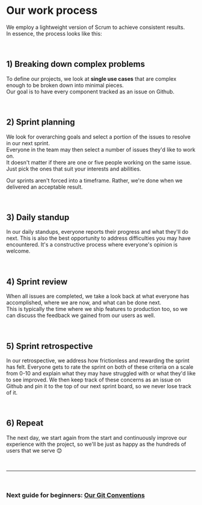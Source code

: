 # Our work process

We employ a lightweight version of Scrum to achieve consistent results.<br>
In essence, the process looks like this:

<br>

## 1) Breaking down complex problems

To define our projects, we look at **single use cases** that are complex enough to be broken down into minimal pieces.<br>
Our goal is to have every component tracked as an issue on Github.

<br>

## 2) Sprint planning

We look for overarching goals and select a portion of the issues to resolve in our next sprint.<br>
Everyone in the team may then select a number of issues they'd like to work on. <br>
It doesn't matter if there are one or five people working on the same issue. Just pick the ones that suit your interests and abilities.

Our sprints aren't forced into a timeframe. Rather, we're done when we delivered an acceptable result.

<br>

## 3) Daily standup

In our daily standups, everyone reports their progress and what they'll do next. This is also the best opportunity to address difficulties you may have encountered. It's a constructive process where everyone's opinion is welcome.

<br>

## 4) Sprint review

When all issues are completed, we take a look back at what everyone has accomplished, where we are now, and what can be done next.<br>
This is typically the time where we ship features to production too, so we can discuss the feedback we gained from our users as well.

<br>

## 5) Sprint retrospective

In our retrospective, we address how frictionless and rewarding the sprint has felt. Everyone gets to rate the sprint on both of these criteria on a scale from 0-10 and explain what they may have struggled with or what they'd like to see improved. We then keep track of these concerns as an issue on Github and pin it to the top of our next sprint board, so we never lose track of it.

<br>

## 6) Repeat

The next day, we start again from the start and continuously improve our experience with the project, so we'll be just as happy as the hundreds of users that we serve 😊

<br>

---

<br>

### Next guide for beginners: [Our Git Conventions](/docs/Git-Conventions.md)
